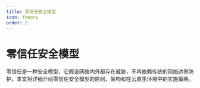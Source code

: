 ```yaml
---
title: 零信任安全模型
icon: theory
order: 2
---
```


# 零信任安全模型

零信任是一种安全模型，它假设网络内外都存在威胁，不再依赖传统的网络边界防护。本文将详细介绍零信任安全模型的原则、架构和在云原生环境中的实施策略。
